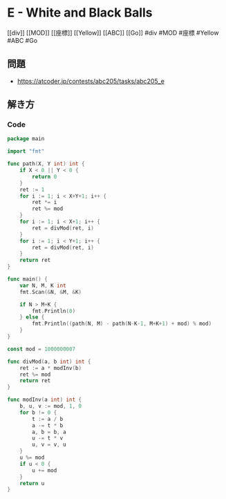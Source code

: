 # E - White and Black Balls
[[div]] [[MOD]] [[座標]] [[Yellow]] [[ABC]] [[Go]]
#div #MOD #座標 #Yellow #ABC #Go 

## 問題
- https://atcoder.jp/contests/abc205/tasks/abc205_e

## 解き方
### Code
```go
package main

import "fmt"

func path(X, Y int) int {
	if X < 0 || Y < 0 {
		return 0
	}
	ret := 1
	for i := 1; i < X+Y+1; i++ {
		ret *= i
		ret %= mod
	}
	for i := 1; i < X+1; i++ {
		ret = divMod(ret, i)
	}
	for i := 1; i < Y+1; i++ {
		ret = divMod(ret, i)
	}
	return ret
}

func main() {
	var N, M, K int
	fmt.Scan(&N, &M, &K)

	if N > M+K {
		fmt.Println(0)
	} else {
		fmt.Println((path(N, M) - path(N-K-1, M+K+1) + mod) % mod)
	}
}

const mod = 1000000007

func divMod(a, b int) int {
	ret := a * modInv(b)
	ret %= mod
	return ret
}

func modInv(a int) int {
	b, u, v := mod, 1, 0
	for b != 0 {
		t := a / b
		a -= t * b
		a, b = b, a
		u -= t * v
		u, v = v, u
	}
	u %= mod
	if u < 0 {
		u += mod
	}
	return u
}
```